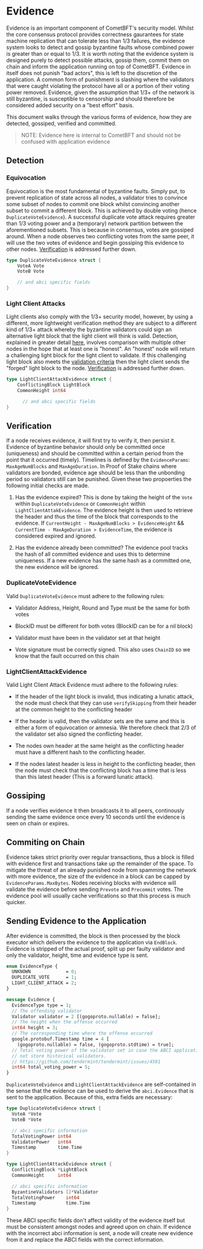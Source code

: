 # Evidence

Evidence is an important component of CometBFT's security model. Whilst the core
consensus protocol provides correctness gaurantees for state machine replication
that can tolerate less than 1/3 failures, the evidence system looks to detect and
gossip byzantine faults whose combined power is greater than  or equal to 1/3. It is worth noting that
the evidence system is designed purely to detect possible attacks, gossip them,
commit them on chain and inform the application running on top of CometBFT.
Evidence in itself does not punish "bad actors", this is left to the discretion
of the application. A common form of punishment is slashing where the validators
that were caught violating the protocol have all or a portion of their voting
power removed. Evidence, given the assumption that 1/3+ of the network is still
byzantine, is susceptible to censorship and should therefore be considered added
security on a "best effort" basis.

This document walks through the various forms of evidence, how they are detected,
gossiped, verified and committed.

> NOTE: Evidence here is internal to CometBFT and should not be confused with
> application evidence

## Detection

### Equivocation

Equivocation is the most fundamental of byzantine faults. Simply put, to prevent
replication of state across all nodes, a validator tries to convince some subset
of nodes to commit one block whilst convincing another subset to commit a
different block. This is achieved by double voting (hence
`DuplicateVoteEvidence`). A successful duplicate vote attack requires greater
than 1/3 voting power and a (temporary) network partition between the aforementioned
subsets. This is because in consensus, votes are gossiped around. When a node
observes two conflicting votes from the same peer, it will use the two votes of
evidence and begin gossiping this evidence to other nodes. [Verification](#duplicatevoteevidence) is addressed further down.

```go
type DuplicateVoteEvidence struct {
    VoteA Vote
    VoteB Vote

    // and abci specific fields
}
```

### Light Client Attacks

Light clients also comply with the 1/3+ security model, however, by using a
different, more lightweight verification method they are subject to a
different kind of 1/3+ attack whereby the byzantine validators could sign an
alternative light block that the light client will think is valid. Detection,
explained in greater detail
[here](../light-client/detection/detection_003_reviewed.md), involves comparison
with multiple other nodes in the hope that at least one is "honest". An "honest"
node will return a challenging light block for the light client to validate. If
this challenging light block also meets the
[validation criteria](../light-client/verification/verification_001_published.md)
then the light client sends the "forged" light block to the node.
[Verification](#lightclientattackevidence) is addressed further down.

```go
type LightClientAttackEvidence struct {
    ConflictingBlock LightBlock
    CommonHeight int64

      // and abci specific fields
}
```

## Verification

If a node receives evidence, it will first try to verify it, then persist it.
Evidence of byzantine behavior should only be committed once (uniqueness) and
should be committed within a certain period from the point that it occurred
(timely). Timelines is defined by the `EvidenceParams`: `MaxAgeNumBlocks` and
`MaxAgeDuration`. In Proof of Stake chains where validators are bonded, evidence
age should be less than the unbonding period so validators still can be
punished. Given these two propoerties the following initial checks are made.

1. Has the evidence expired? This is done by taking the height of the `Vote`
   within `DuplicateVoteEvidence` or `CommonHeight` within
   `LightClientAttakEvidence`. The evidence height is then used to retrieve the
   header and thus the time of the block that corresponds to the evidence. If
   `CurrentHeight - MaxAgeNumBlocks > EvidenceHeight` && `CurrentTime -
   MaxAgeDuration > EvidenceTime`, the evidence is considered expired and
   ignored.

2. Has the evidence already been committed? The evidence pool tracks the hash of
   all committed evidence and uses this to determine uniqueness. If a new
   evidence has the same hash as a committed one, the new evidence will be
   ignored.

### DuplicateVoteEvidence

Valid `DuplicateVoteEvidence` must adhere to the following rules:

- Validator Address, Height, Round and Type must be the same for both votes

- BlockID must be different for both votes (BlockID can be for a nil block)

- Validator must have been in the validator set at that height

- Vote signature must be correctly signed. This also uses `ChainID` so we know
  that the fault occurred on this chain

### LightClientAttackEvidence

Valid Light Client Attack Evidence must adhere to the following rules:

- If the header of the light block is invalid, thus indicating a lunatic attack,
  the node must check that they can use `verifySkipping` from their header at
  the common height to the conflicting header

- If the header is valid, then the validator sets are the same and this is
  either a form of equivocation or amnesia. We therefore check that 2/3 of the
  validator set also signed the conflicting header.

- The nodes own header at the same height as the conflicting header must have a
  different hash to the conflicting header.

- If the nodes latest header is less in height to the conflicting header, then
  the node must check that the conflicting block has a time that is less than
  this latest header (This is a forward lunatic attack).

## Gossiping

If a node verifies evidence it then broadcasts it to all peers, continously sending
the same evidence once every 10 seconds until the evidence is seen on chain or
expires.

## Commiting on Chain

Evidence takes strict priority over regular transactions, thus a block is filled
with evidence first and transactions take up the remainder of the space. To
mitigate the threat of an already punished node from spamming the network with
more evidence, the size of the evidence in a block can be capped by
`EvidenceParams.MaxBytes`. Nodes receiving blocks with evidence will validate
the evidence before sending `Prevote` and `Precommit` votes. The evidence pool
will usually cache verifications so that this process is much quicker.

## Sending Evidence to the Application

After evidence is committed, the block is then processed by the block executor
which delivers the evidence to the application via `EndBlock`. Evidence is
stripped of the actual proof, split up per faulty validator and only the
validator, height, time and evidence type is sent.

```proto
enum EvidenceType {
  UNKNOWN             = 0;
  DUPLICATE_VOTE      = 1;
  LIGHT_CLIENT_ATTACK = 2;
}

message Evidence {
  EvidenceType type = 1;
  // The offending validator
  Validator validator = 2 [(gogoproto.nullable) = false];
  // The height when the offense occurred
  int64 height = 3;
  // The corresponding time where the offense occurred
  google.protobuf.Timestamp time = 4 [
    (gogoproto.nullable) = false, (gogoproto.stdtime) = true];
  // Total voting power of the validator set in case the ABCI application does
  // not store historical validators.
  // https://github.com/tendermint/tendermint/issues/4581
  int64 total_voting_power = 5;
}
```

`DuplicateVoteEvidence` and `LightClientAttackEvidence` are self-contained in
the sense that the evidence can be used to derive the `abci.Evidence` that is
sent to the application. Because of this, extra fields are necessary:

```go
type DuplicateVoteEvidence struct {
  VoteA *Vote
  VoteB *Vote

  // abci specific information
  TotalVotingPower int64
  ValidatorPower   int64
  Timestamp        time.Time
}

type LightClientAttackEvidence struct {
  ConflictingBlock *LightBlock
  CommonHeight     int64

  // abci specific information
  ByzantineValidators []*Validator
  TotalVotingPower    int64       
  Timestamp           time.Time 
}
```

These ABCI specific fields don't affect validity of the evidence itself but must
be consistent amongst nodes and agreed upon on chain. If evidence with the
incorrect abci information is sent, a node will create new evidence from it and
replace the ABCI fields with the correct information.
